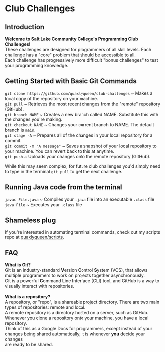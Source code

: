 # Club Challenges
## Introduction
  **Welcome to Salt Lake Community College's Programming Club Challenges!**  
  These challenges are designed for programmers of all skill levels. Each challenge has a "core" problem that should be accessible to all.  
  Each challenge has progressively more difficult "bonus challenges" to test your programming knowledge.

## Getting Started with Basic Git Commands
  `git clone https://github.com/quaxlyqueen/club-challenges`                                   ~ Makes a local copy of the repository on your machine.  
  `git pull`                                                                                   ~ Retrieves the most recent changes from the "remote" repository (GitHub).  
  `git branch NAME`                                                                            ~ Creates a new branch called NAME. Substitute this with the changes you're making.  
  `git checkout NAME`                                                                          ~ Changes your current branch to NAME. The default branch is `main`.  
  `git stage -A`                                                                               ~ Prepares all of the changes in your local repository for a commit.  
  `git commit -m "A message"`                                                                  ~ Saves a snapshot of your local repository to your machine. You can revert back to this at anytime.  
  `git push`                                                                                   ~ Uploads your changes onto the remote repository (GitHub).  

  While this may seem complex, for future club challenges you'd simply need to type in the terminal `git pull` to get the next challenge.  

## Running Java code from the terminal  
  `javac File.java`                                                                            ~ Compiles your `.java` file into an executable `.class` file  
  `java File`                                                                                  ~ Executes your `.class` file  

## Shameless plug
  If you're interested in automating terminal commands, check out my scripts repo at <a href="https://github.com/quaxlyqueen/scripts">quaxlyqueen/scripts</a>.

## FAQ
  **What is Git?**<br />Git is an industry-standard **V**ersion **C**ontrol **S**ystem (VCS), that allows multiple programmers to work on projects together asynchronously.  
  Git is a powerful **C**ommand **L**ine **I**nterface (CLI) tool, and GitHub is a way to visually interact with repositories.
  <br /><br />
  **What is a repository?**<br />A repository, or "repo", is a shareable project directory. There are two main types of repositories: remote and local.  
  A remote repository is a directory hosted on a server, such as GitHub. Whenever you clone a repository onto your machine, you have a local repository.  
  Think of this as a Google Docs for programmers, except instead of your changes being shared automatically, it is whenever **you** decide your changes  
  are ready to be shared.
